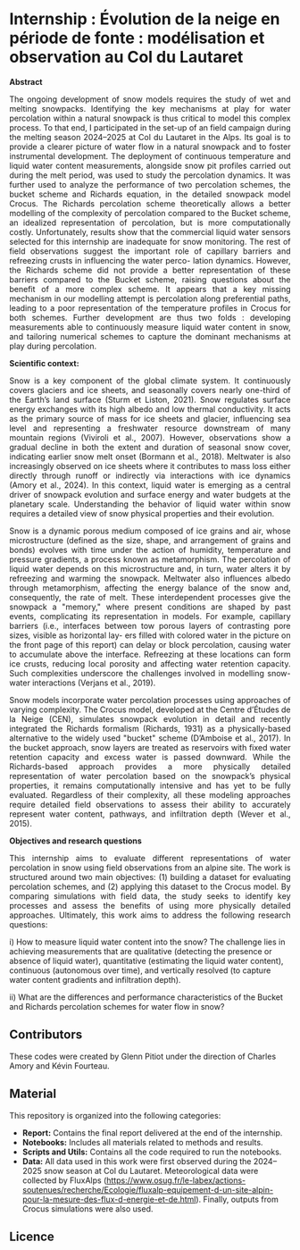 # Internship : Évolution de la neige en période de fonte : modélisation et observation au Col du Lautaret
**Abstract**
<p align="justify">
The ongoing development of snow models requires the study of wet and melting
snowpacks. Identifying the key mechanisms at play for water percolation within a natural
snowpack is thus critical to model this complex process. To that end, I participated in
the set-up of an field campaign during the melting season 2024–2025 at Col du Lautaret
in the Alps. Its goal is to provide a clearer picture of water flow in a natural snowpack
and to foster instrumental development. The deployment of continuous temperature and
liquid water content measurements, alongside snow pit profiles carried out during the
melt period, was used to study the percolation dynamics. It was further used to analyze
the performance of two percolation schemes, the bucket scheme and Richards equation,
in the detailed snowpack model Crocus. The Richards percolation scheme theoretically
allows a better modelling of the complexity of percolation compared to the Bucket
scheme, an idealized representation of percolation, but is more computationally costly.
Unfortunately, results show that the commercial liquid water sensors selected for this
internship are inadequate for snow monitoring. The rest of field observations suggest the
important role of capillary barriers and refreezing crusts in influencing the water perco-
lation dynamics. However, the Richards scheme did not provide a better representation
of these barriers compared to the Bucket scheme, raising questions about the benefit of a
more complex scheme. It appears that a key missing mechanism in our modelling attempt
is percolation along preferential paths, leading to a poor representation of the temperature
profiles in Crocus for both schemes. Further development are thus two folds : developing
measurements able to continuously measure liquid water content in snow, and tailoring
numerical schemes to capture the dominant mechanisms at play during percolation.
<p>
    
**Scientific context:**
<p align="justify">
Snow is a key component of the global climate system. It continuously covers glaciers and ice sheets, and seasonally covers nearly one-third of the Earth’s land surface (Sturm et Liston, 2021). Snow regulates surface energy exchanges with its high albedo and low thermal conductivity. It acts as the primary source of mass for ice sheets and glacier, influencing sea level and representing a freshwater resource downstream of many mountain regions (Viviroli et al., 2007). However, observations show a gradual decline in both the extent and duration of seasonal snow cover, indicating earlier snow melt onset (Bormann et al., 2018). Meltwater is also increasingly observed on ice sheets where it contributes to mass loss either directly through runoff or indirectly via interactions with ice dynamics (Amory et al., 2024). In this context, liquid water is emerging as a central driver of
snowpack evolution and surface energy and water budgets at the planetary scale.
Understanding the behavior of liquid water within snow requires a detailed view of
snow physical properties and their evolution. 
<p>
<p align="justify">
Snow is a dynamic porous medium composed of ice grains and air, whose microstructure (defined as the size, shape, and arrangement of grains and bonds) evolves with time under the action of humidity, temperature and pressure gradients, a process known as metamorphism. The percolation of liquid water depends on this microstructure and, in turn, water alters it by refreezing and warming the snowpack. Meltwater also influences albedo through metamorphism, affecting the energy balance of the snow and, consequently, the rate of melt. These interdependent processes give the snowpack a "memory," where present conditions are shaped by past events, complicating its representation in models. For example, capillary barriers (i.e., interfaces between tow porous layers of contrasting pore sizes, visible as horizontal lay- ers filled with colored water in the picture on the front page of this report) can delay or block percolation, causing water to accumulate above the interface. Refreezing at these locations can form ice crusts, reducing local porosity and affecting water retention capacity. Such complexities underscore the challenges involved in modelling snow-water interactions (Verjans et al., 2019).
<p>
<p align="justify"> 
Snow models incorporate water percolation processes using approaches of varying
complexity. The Crocus model, developed at the Centre d’Études de la Neige (CEN),
simulates snowpack evolution in detail and recently integrated the Richards formalism
(Richards, 1931) as a physically-based alternative to the widely used "bucket" scheme
(D’Amboise et al., 2017). In the bucket approach, snow layers are treated as reservoirs
with fixed water retention capacity and excess water is passed downward. While the
Richards-based approach provides a more physically detailed representation of water
percolation based on the snowpack’s physical properties, it remains computationally
intensive and has yet to be fully evaluated. Regardless of their complexity, all these modeling approaches require detailed field observations to assess their ability to accurately
represent water content, pathways, and infiltration depth (Wever et al., 2015).
<p>

**Objectives and research questions**
<p align="justify">
This internship aims to evaluate different representations of water percolation in snow
using field observations from an alpine site. The work is structured around two main
objectives: (1) building a dataset for evaluating percolation schemes, and (2) applying this dataset to the Crocus model. By comparing simulations with field data, the study
seeks to identify key processes and assess the benefits of using more physically detailed
approaches. Ultimately, this work aims to address the following research questions:

i) How to measure liquid water content into the snow? The challenge lies in achieving
measurements that are qualitative (detecting the presence or absence of liquid water),
quantitative (estimating the liquid water content), continuous (autonomous over time),
and vertically resolved (to capture water content gradients and infiltration depth).

ii) What are the differences and performance characteristics of the Bucket and
Richards percolation schemes for water flow in snow?
<p>
    
## Contributors 
These codes were created by Glenn Pitiot under the direction of Charles Amory and Kévin Fourteau.
## Material
<p align="justify">
This repository is organized into the following categories:

- **Report:** Contains the final report delivered at the end of the internship.  
- **Notebooks:** Includes all materials related to methods and results.  
- **Scripts and Utils:** Contains all the code required to run the notebooks.
- **Data:** All data used in this work were first observed during the 2024–2025 snow season at Col du Lautaret. Meteorological data were collected by FluxAlps (https://www.osug.fr/le-labex/actions-soutenues/recherche/Ecologie/fluxalp-equipement-d-un-site-alpin-pour-la-mesure-des-flux-d-energie-et-de.html). Finally, outputs from Crocus simulations were also used.
<p>
    
## Licence


